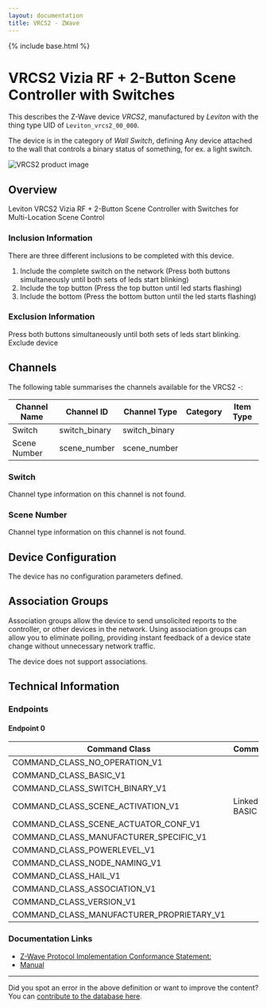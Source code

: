 ```yaml
---
layout: documentation
title: VRCS2 - ZWave
---
```


{% include base.html %}

# VRCS2 Vizia RF + 2-Button Scene Controller with Switches
This describes the Z-Wave device *VRCS2*, manufactured by *Leviton* with the thing type UID of ```Leviton_vrcs2_00_000```.

The device is in the category of *Wall Switch*, defining Any device attached to the wall that controls a binary status of something, for ex. a light switch.

![VRCS2 product image](https://opensmarthouse.org/assets/zwave/attachments/418/Screenshot-2018-07-25-VRCS2.png)


## Overview

Leviton VRCS2 Vizia RF + 2-Button Scene Controller with Switches for Multi-Location Scene Control

### Inclusion Information

There are three different inclusions to be completed with this device.

  1. Include the complete switch on the network (Press both buttons simultaneously until both sets of leds start blinking)
  2. Include the top button (Press the top button until led starts flashing)
  3. Include the bottom (Press the bottom button until the led starts flashing)

### Exclusion Information

Press both buttons simultaneously until both sets of leds start blinking. Exclude device

## Channels

The following table summarises the channels available for the VRCS2 -:

| Channel Name | Channel ID | Channel Type | Category | Item Type |
|--------------|------------|--------------|----------|-----------|
| Switch | switch_binary | switch_binary |  |  | 
| Scene Number | scene_number | scene_number |  |  | 

### Switch
Channel type information on this channel is not found.

### Scene Number
Channel type information on this channel is not found.



## Device Configuration

The device has no configuration parameters defined.

## Association Groups

Association groups allow the device to send unsolicited reports to the controller, or other devices in the network. Using association groups can allow you to eliminate polling, providing instant feedback of a device state change without unnecessary network traffic.

The device does not support associations.
## Technical Information

### Endpoints

#### Endpoint 0

| Command Class | Comment |
|---------------|---------|
| COMMAND_CLASS_NO_OPERATION_V1| |
| COMMAND_CLASS_BASIC_V1| |
| COMMAND_CLASS_SWITCH_BINARY_V1| |
| COMMAND_CLASS_SCENE_ACTIVATION_V1| Linked to BASIC|
| COMMAND_CLASS_SCENE_ACTUATOR_CONF_V1| |
| COMMAND_CLASS_MANUFACTURER_SPECIFIC_V1| |
| COMMAND_CLASS_POWERLEVEL_V1| |
| COMMAND_CLASS_NODE_NAMING_V1| |
| COMMAND_CLASS_HAIL_V1| |
| COMMAND_CLASS_ASSOCIATION_V1| |
| COMMAND_CLASS_VERSION_V1| |
| COMMAND_CLASS_MANUFACTURER_PROPRIETARY_V1| |

### Documentation Links

* [Z-Wave Protocol Implementation Conformance Statement:](https://www.opensmarthouse.org/zwavedatabase/418/ZC08-09060016.pdf)
* [Manual](https://www.opensmarthouse.org/zwavedatabase/418/VRCS2.pdf)

---

Did you spot an error in the above definition or want to improve the content?
You can [contribute to the database here](https://www.opensmarthouse.org/zwavedatabase/418).
